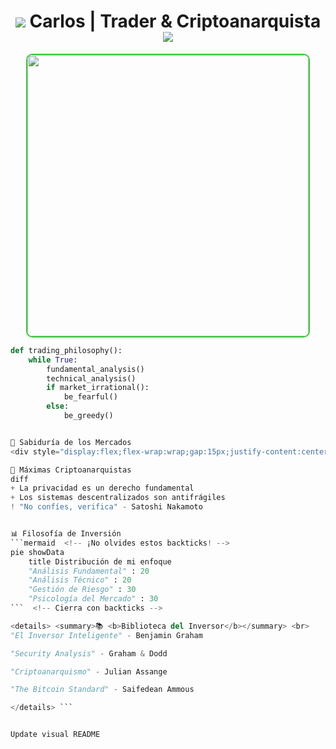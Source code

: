 <h1 align="center"> 
  <img src="https://img.icons8.com/nolan/64/bitcoin.png"/> 
  Carlos | Trader & Criptoanarquista 
  <img src="https://img.icons8.com/nolan/64/anonymous-mask.png"/>
</h1>

<div align="center">
  <img src="https://media.giphy.com/media/Ld77zD3fF3Run8olIt/giphy.gif" width="450" style="border-radius:10px;border:2px solid #32CD32">
</div>

```python
def trading_philosophy():
    while True:
        fundamental_analysis()
        technical_analysis()
        if market_irrational():
            be_fearful()
        else:
            be_greedy()


📜 Sabiduría de los Mercados
<div style="display:flex;flex-wrap:wrap;gap:15px;justify-content:center"><div style="background:#0d1117;padding:1rem;border-radius:10px;border-left:4px solid #FFD700;width:300px"> <blockquote style="margin:0"> <b>"La paciencia paga"</b> <footer style="text-align:right;font-size:0.8em">- Warren Buffett</footer> </blockquote> </div><div style="background:#0d1117;padding:1rem;border-radius:10px;border-left:4px solid #32CD32;width:300px"> <blockquote style="margin:0"> <b>"Compra cuando todos tengan miedo y vende cuando el resto sea codicioso"</b> <footer style="text-align:right;font-size:0.8em">- Propio</footer> </blockquote> </div><div style="background:#0d1117;padding:1rem;border-radius:10px;border-left:4px solid #FF4500;width:300px"> <blockquote style="margin:0"> <b>"El Bitcoin es el capitalismo hecho tecnología"</b> <footer style="text-align:right;font-size:0.8em">- Timothy C. May</footer> </blockquote> </div> </div>

🔮 Máximas Criptoanarquistas
diff
+ La privacidad es un derecho fundamental
+ Los sistemas descentralizados son antifrágiles
! "No confíes, verifica" - Satoshi Nakamoto


📊 Filosofía de Inversión
```mermaid  <!-- ¡No olvides estos backticks! -->
pie showData
    title Distribución de mi enfoque
    "Análisis Fundamental" : 20
    "Análisis Técnico" : 20
    "Gestión de Riesgo" : 30
    "Psicología del Mercado" : 30
```  <!-- Cierra con backticks -->

<details> <summary>📚 <b>Biblioteca del Inversor</b></summary> <br>
"El Inversor Inteligente" - Benjamin Graham

"Security Analysis" - Graham & Dodd

"Criptoanarquismo" - Julian Assange

"The Bitcoin Standard" - Saifedean Ammous

</details> ```


Update visual README
